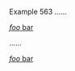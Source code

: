 Example 563
......

[*foo* bar][]

[*foo* bar]: /url "title"

......

<p><a href="/url" title="title"><em>foo</em> bar</a></p>
